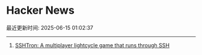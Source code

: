 # Hacker News

最近更新时间: 2025-06-15 01:02:37

--- 
1. [SSHTron: A multiplayer lightcycle game that runs through SSH](https://github.com/zachlatta/sshtron) 
